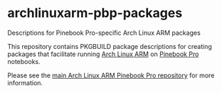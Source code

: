 # archlinuxarm-pbp-packages
Descriptions for Pinebook Pro-specific Arch Linux ARM packages

This repository contains PKGBUILD package descriptions for creating packages that facilitate running [Arch Linux ARM](https://archlinuxarm.org/) on [Pinebook Pro](https://www.pine64.org/pinebook-pro/) notebooks.

Please see the [main Arch Linux ARM Pinebook Pro repository](https://github.com/SvenKiljan/archlinuxarm-pbp/) for more information.

